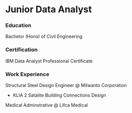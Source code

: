 # Junior Data Analyst

### Education
Bachelor (Hons) of Civil Engineering

### Certification
IBM Data Analyst Professional Certificate

### Work Experience
Structural Steel Design Engineer @ Milwanto Corporation
- KLIA 2 Satalite Building Connections Design

Medical Adminstrative @ Lifca Medical
